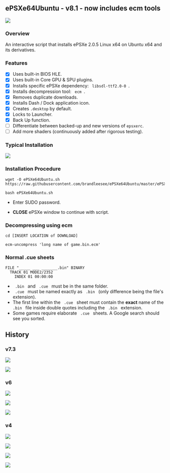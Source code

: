 ## ePSXe64Ubuntu - v8.1 - now includes ecm tools

![](http://i.imgur.com/kfMSU17.png)

### Overview

An interactive script that installs ePSXe 2.0.5 Linux x64 on Ubuntu x64 and its derivatives.

### Features

- [x] Uses built-in BIOS HLE.
- [x] Uses built-in Core GPU & SPU plugins.
- [x] Installs specific ePSXe dependency:  `  libsdl-ttf2.0-0  `.
- [x] Installs decompression tool:  `  ecm  `.
- [x] Removes duplicate downloads.
- [x] Installs Dash / Dock application icon.
- [x] Creates ` .desktop ` by default.
- [x] Locks to Launcher.
- [x] Back Up function.
- [ ] Differentiate between backed-up and new versions of ` epsxerc `.
- [ ] Add more shaders (continuously added after rigorous testing).

### Typical Installation

![](http://i.imgur.com/W1zggGH.gif)

### Installation Procedure

```
wget -O ePSXe64Ubuntu.sh https://raw.githubusercontent.com/brandleesee/ePSXe64Ubuntu/master/ePSXe64Ubuntu.sh

bash ePSXe64Ubuntu.sh
```

* Enter SUDO password.

* **CLOSE** ePSXe window to continue with script. 

### Decompressing using ecm

```
cd [INSERT LOCATION of DOWNLOAD]

ecm-uncompress 'long name of game.bin.ecm'
```

### Normal .cue sheets

```
FILE "_____ ___ _______.bin" BINARY
  TRACK 01 MODE2/2352
    INDEX 01 00:00:00
```

* `  .bin  ` and `  .cue  ` must be in the same folder.
* `  .cue  ` must be named exactly as `  .bin  ` (only difference being the file's extension).
* The first line within the `  .cue  ` sheet must contain the **exact** name of the `  .bin  ` file inside double quotes including the `  .bin  ` extension.
* Some games require elaborate `  .cue  ` sheets. A Google search should see you sorted.

## History

### v7.3

![](http://i.imgur.com/2Bw3iLS.png)

![](http://i.imgur.com/fRardY8.gif)

### v6

![](http://i.imgur.com/2mT7smo.png)

![](http://i.imgur.com/ZBFCUva.png)

![](http://i.imgur.com/57kdpJR.png)

### v4

![](http://i.imgur.com/Ja5u4Dg.png)

![](http://i.imgur.com/p8vMQDt.png)

![](http://i.imgur.com/w4Ua94W.png)

![](http://i.imgur.com/MDQabuy.png)
